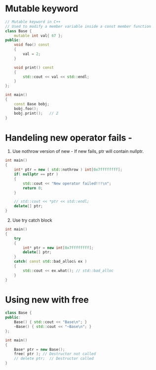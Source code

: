 # Mutable keyword
```cpp
// Mutable keyword in C++
// Used to modify a member variable inside a const member function
class Base {
    mutable int val{ 67 };
public:
    void foo() const
    {
        val = 2;
    }

    void print() const
    {
        std::cout << val << std::endl;
    }
};

int main()
{
    const Base bobj;
    bobj.foo();
    bobj.print();   // 2
}
```

# Handeling new operator fails -
1) Use nothrow version of new - If new fails, ptr will contain nullptr.<br>
```cpp
int main()
{
    int* ptr = new ( std::nothrow ) int[0x7ffffffff];
    if( nullptr == ptr )
    {
        std::cout << "New operator failed!!!\n";
        return 0;
    }

    // std::cout << *ptr << std::endl;
    delete[] ptr;
}
```
2) Use try catch block
```cpp
int main()
{
    try
    {
        int* ptr = new int[0x7ffffffff];
        delete[] ptr;
    }
    catch( const std::bad_alloc& ex )
    {
        std::cout << ex.what(); // std::bad_alloc
    }
}
```
# Using new with free
```cpp
class Base {
public:
    Base() { std::cout << "Base\n"; }
    ~Base() { std::cout << "~Base\n"; }
};

int main()
{
    Base* ptr = new Base();
    free( ptr ); // Destructor not called
    // delete ptr;  // Destructor called
}
```

